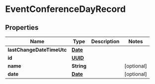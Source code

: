 
# EventConferenceDayRecord

## Properties
Name | Type | Description | Notes
------------ | ------------- | ------------- | -------------
**lastChangeDateTimeUtc** | [**Date**](Date.md) |  | 
**id** | [**UUID**](UUID.md) |  | 
**name** | **String** |  |  [optional]
**date** | [**Date**](Date.md) |  |  [optional]



